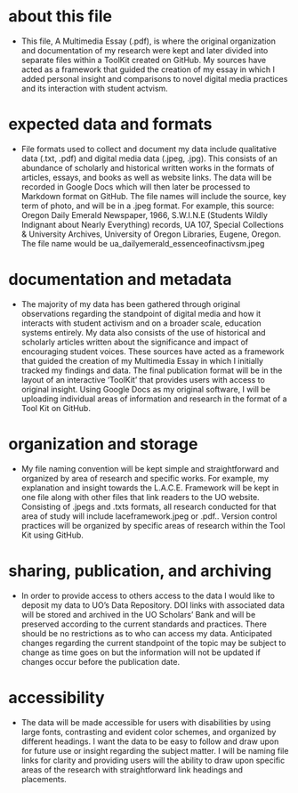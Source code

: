 # about this file

- This file, A Multimedia Essay (.pdf), is where the original organization and documentation of my research were kept and later divided into separate files within a ToolKit created on GitHub. My sources have acted as a framework that guided the creation of my essay in which I added personal insight and comparisons to novel digital media practices and its interaction with student actvism.

# expected data and formats

- File formats used to collect and document my data include qualitative data (.txt, .pdf) and digital media data (.jpeg, .jpg). This consists of an abundance of scholarly and historical written works in the formats of articles, essays, and books as well as website links. The data will be recorded in Google Docs which will then later be processed to Markdown format on GitHub. The file names will include the source, key term of photo, and will be in a .jpeg format. For example, this source: Oregon Daily Emerald Newspaper, 1966, S.W.I.N.E (Students Wildly Indignant about Nearly Everything) records, UA 107, Special Collections & University Archives, University of Oregon Libraries, Eugene, Oregon.
The file name would be ua_dailyemerald_essenceofinactivsm.jpeg

# documentation and metadata

- The majority of my data has been gathered through original observations regarding the standpoint of digital media and how it interacts with student activism and on a broader scale, education systems entirely. My data also consists of the use of historical and scholarly articles written about the significance and impact of encouraging student voices. These sources have acted as a framework that guided the creation of my Multimedia Essay in which I initially tracked my findings and data. The final publication format will be in the layout of an interactive ‘ToolKit’ that provides users with access to original insight. Using Google Docs as my original software, I will be uploading individual areas of information and research in the format of a Tool Kit on GitHub.

# organization and storage

- My file naming convention will be kept simple and straightforward and organized by area of research and specific works. For example, my explanation and insight towards the L.A.C.E. Framework will be kept in one file along with other files that link readers to the UO website. Consisting of .jpegs and .txts formats, all research conducted for that area of study will include laceframework.jpeg or .pdf.. Version control practices will be organized by specific areas of research within the Tool Kit using GitHub.

# sharing, publication, and archiving

- In order to provide access to others access to the data I would like to deposit my data to UO’s Data Repository. DOI links with associated data will be stored and archived in the UO Scholars’ Bank and will be preserved according to the current standards and practices. There should be no restrictions as to who can access my data. Anticipated changes regarding the current standpoint of the topic may be subject to change as time goes on but the information will not be updated if changes occur before the publication date. 

# accessibility

- The data will be made accessible for users with disabilities by using large fonts, contrasting and evident color schemes, and organized by different headings. I want the data to be easy to follow and draw upon for future use or insight regarding the subject matter. I will be naming file links for clarity and providing users will the ability to draw upon specific areas of the research with straightforward link headings and placements.
